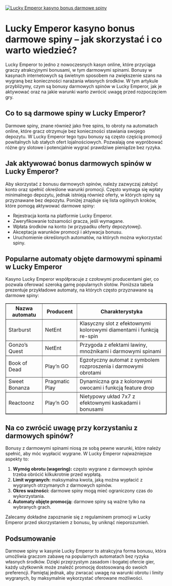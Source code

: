 [![Lucky Emperor kasyno bonus darmowe spiny](https://123-caf.pages.dev/gitsignup.png)](https://vrmoo.ru/Bt82HjjY)

<h1>Lucky Emperor kasyno bonus darmowe spiny – jak skorzystać i co warto wiedzieć?</h1> <p>Lucky Emperor to jedno z nowoczesnych kasyn online, które przyciąga graczy atrakcyjnymi bonusami, w tym darmowymi spinami. Bonusy w kasynach internetowych są świetnym sposobem na zwiększenie szans na wygraną bez konieczności narażania własnych środków. W tym artykule przybliżymy, czym są bonusy darmowych spinów w Lucky Emperor, jak je aktywować oraz na jakie warunki warto zwrócić uwagę przed rozpoczęciem gry.</p> <h2>Co to są darmowe spiny w Lucky Emperor?</h2> <p>Darmowe spiny, znane również jako free spins, to obroty na automatach online, które gracz otrzymuje bez konieczności stawiania swojego depozytu. W Lucky Emperor tego typu bonusy są często częścią promocji powitalnych lub stałych ofert lojalnościowych. Pozwalają one wypróbować różne gry slotowe i potencjalnie wygrać prawdziwe pieniądze bez ryzyka.</p> <h2>Jak aktywować bonus darmowych spinów w Lucky Emperor?</h2> <p>Aby skorzystać z bonusu darmowych spinów, należy zazwyczaj założyć konto oraz spełnić określone warunki promocji. Często wymaga się wpłaty minimalnego depozytu, jednak istnieją również oferty, w których spiny są przyznawane bez depozytu. Poniżej znajduje się lista ogólnych kroków, które pomogą aktywować darmowe spiny:</p> <ul>   <li>Rejestracja konta na platformie Lucky Emperor.</li>   <li>Zweryfikowanie tożsamości gracza, jeśli wymagane.</li>   <li>Wpłata środków na konto (w przypadku oferty depozytowej).</li>   <li>Akceptacja warunków promocji i aktywacja bonusu.</li>   <li>Uruchomienie określonych automatów, na których można wykorzystać spiny.</li> </ul> <h2>Popularne automaty objęte darmowymi spinami w Lucky Emperor</h2> <p>Kasyno Lucky Emperor współpracuje z czołowymi producentami gier, co pozwala oferować szeroką gamę popularnych slotów. Poniższa tabela prezentuje przykładowe automaty, na których często przyznawane są darmowe spiny:</p> <table border="1" cellpadding="8" cellspacing="0">   <thead>     <tr>       <th>Nazwa automatu</th>       <th>Producent</th>       <th>Charakterystyka</th>     </tr>   </thead>   <tbody>     <tr>       <td>Starburst</td>       <td>NetEnt</td>       <td>Klasyczny slot z efektownymi kolorowymi diamentami i funkcją re-spin</td>     </tr>     <tr>       <td>Gonzo’s Quest</td>       <td>NetEnt</td>       <td>Przygoda z efektami lawiny, mnożnikami i darmowymi spinami</td>     </tr>     <tr>       <td>Book of Dead</td>       <td>Play’n GO</td>       <td>Egzotyczny automat z symbolem rozproszenia i darmowymi obrotami</td>     </tr>     <tr>       <td>Sweet Bonanza</td>       <td>Pragmatic Play</td>       <td>Dynamiczna gra z kolorowymi owocami i funkcją feature drop</td>     </tr>     <tr>       <td>Reactoonz</td>       <td>Play’n GO</td>       <td>Nietypowy układ 7x7 z efektownymi kaskadami i bonusami</td>     </tr>   </tbody> </table> <h2>Na co zwrócić uwagę przy korzystaniu z darmowych spinów?</h2> <p>Bonusy z darmowymi spinami niosą ze sobą pewne warunki, które należy spełnić, aby móc wypłacić wygrane. W Lucky Emperor najważniejsze aspekty to:</p> <ol>   <li><strong>Wymóg obrotu (wagering):</strong> często wygrane z darmowych spinów trzeba obrócić kilkukrotnie przed wypłatą.</li>   <li><strong>Limit wygranych:</strong> maksymalna kwota, jaką można wypłacić z wygranych otrzymanych z darmowych spinów.</li>   <li><strong>Okres ważności:</strong> darmowe spiny mogą mieć ograniczony czas do wykorzystania.</li>   <li><strong>Automaty objęte promocją:</strong> darmowe spiny są ważne tylko na wybranych grach.</li> </ol> <p>Zalecamy dokładne zapoznanie się z regulaminem promocji w Lucky Emperor przed skorzystaniem z bonusu, by uniknąć nieporozumień.</p> <h2>Podsumowanie</h2> <p>Darmowe spiny w kasynie Lucky Emperor to atrakcyjna forma bonusu, która umożliwia graczom zabawę na popularnych automatach bez ryzyka własnych środków. Dzięki przejrzystym zasadom i bogatej ofercie gier, każdy użytkownik może znaleźć promocję dostosowaną do swoich preferencji. Pamiętaj jednak, aby zwracać uwagę na warunki obrotu i limity wygranych, by maksymalnie wykorzystać oferowane możliwości.</p>
